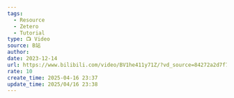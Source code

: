 ```yaml
---
tags:
  - Resource
  - Zetero
  - Tutorial
type: 📺 Video
source: B站
author: 
date: 2023-12-14
url: https://www.bilibili.com/video/BV1he411y71Z/?vd_source=84272a2d7f72158b38778819be5bc6ad
rate: 10
create_time: 2025-04-16 23:37
update_time: 2025/04/16 23:38
---
```

